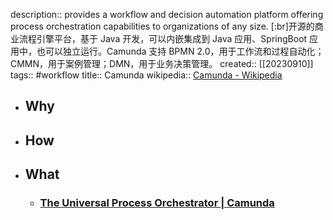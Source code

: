 description:: provides a workflow and decision automation platform offering process orchestration capabilities to organizations of any size. [:br]开源的商业流程引擎平台，基于 Java 开发，可以内嵌集成到 Java 应用、SpringBoot 应用中，也可以独立运行。Camunda 支持 BPMN 2.0，用于工作流和过程自动化；CMMN，用于案例管理；DMN，用于业务决策管理。
created:: [[20230910]]
tags:: #workflow
title:: Camunda
wikipedia:: [Camunda - Wikipedia](https://en.wikipedia.org/wiki/Camunda)

- ## Why
- ## How
- ## What
  - ### [The Universal Process Orchestrator | Camunda](https://camunda.com/)